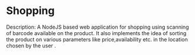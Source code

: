 # Shopping

Description:
A NodeJS based web application for shopping using scanning of barcode available on the product. It also implements the idea of sorting the product on various parameters like price,availability etc. in the location chosen by the user .

